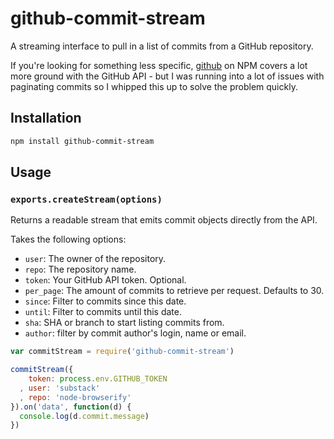 # github-commit-stream #

A streaming interface to pull in a list of commits from a GitHub repository.

If you're looking for something less specific, [github](http://ghub.io/github)
on NPM covers a lot more ground with the GitHub API - but I was running into
a lot of issues with paginating commits so I whipped this up to solve the
problem quickly.

## Installation ##

``` bash
npm install github-commit-stream
```

## Usage ##

### `exports.createStream(options)` ###

Returns a readable stream that emits commit objects directly from the API.

Takes the following options:

* `user`: The owner of the repository.
* `repo`: The repository name.
* `token`: Your GitHub API token. Optional.
* `per_page`: The amount of commits to retrieve per request. Defaults to 30.
* `since`: Filter to commits since this date.
* `until`: Filter to commits until this date.
* `sha`: SHA or branch to start listing commits from.
* `author`: filter by commit author's login, name or email.

``` javascript
var commitStream = require('github-commit-stream')

commitStream({
    token: process.env.GITHUB_TOKEN
  , user: 'substack'
  , repo: 'node-browserify'
}).on('data', function(d) {
  console.log(d.commit.message)
})
```
